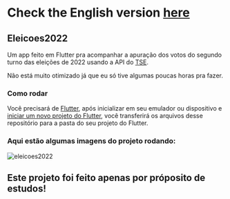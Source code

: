# Check the English version <a href="README.md">here</a>

## Eleicoes2022

Um app feito em Flutter pra acompanhar a apuração dos votos do segundo turno das eleições de 2022 usando a API do 
<a href="https://www.tse.jus.br/eleicoes/eleicoes-2022/divulgacao-dos-resultados-das-eleicoes-2022">TSE</a>.

Não está muito otimizado já que eu só tive algumas poucas horas pra fazer.

### Como rodar

Você precisará de <a href="https://docs.flutter.dev/get-started/install">Flutter</a>, após inicializar em seu emulador ou dispositivo e 
<a href="https://docs .flutter.dev/get-started/codelab">iniciar um novo projeto do Flutter</a>, você transferirá os arquivos desse repositório
para a pasta do seu projeto do Flutter.

### Aqui estão algumas imagens do projeto rodando:

![eleicoes2022](https://user-images.githubusercontent.com/113607857/198875899-a0fd2b61-234c-427d-bcc7-144bc9b3900b.gif)


## Este projeto foi feito apenas por próposito de estudos!
